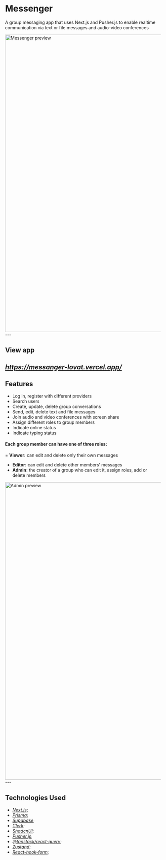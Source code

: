 # Messenger

A group messaging app that uses Next.js and Pusher.js to enable realtime communication via text or file messages and audio-video conferences

<img width="960" alt="Messenger preview" src="https://github.com/Fall3n4ngle/messanger/assets/57858281/ebb135b5-bf63-48a9-99b3-e5b6de02a4e0">
---

## View app

_https://messanger-lovat.vercel.app/_
---

## Features
- Log in, register with different providers
- Search users
- Create, update, delete group conversations
- Send, edit, delete text and file messages
- Join audio and video conferences with screen share
- Assign different roles to group members
- Indicate online status
- Indicate typing status

#### Each group member can have one of three roles:
= **Viewer:** can edit and delete only their own messages
- **Editor:** can edit and delete other members’ messages
- **Admin:** the creator of a group who can edit it, assign roles, add or delete members

<img width="960" alt="Admin preview" src="https://github.com/Fall3n4ngle/messanger/assets/57858281/09273c26-795f-4e14-a7ec-7fcdbb080a1a">
---

## Technologies Used
- _[Next.js](https://nextjs.org/)_;
- _[Prisma](https://www.prisma.io/)_;
- _[Supabase](https://supabase.com/)_;
- _[Clerk](https://clerk.com/)_;
- _[ShadcnUi](https://ui.shadcn.com/)_;
- _[Pusher.js](https://pusher.com/)_;
- _[@tanstack/react-query](https://tanstack.com/query/latest)_;
- _[Zustand](https://zustand-demo.pmnd.rs/)_;
- _[React-hook-form](https://react-hook-form.com/)_;

